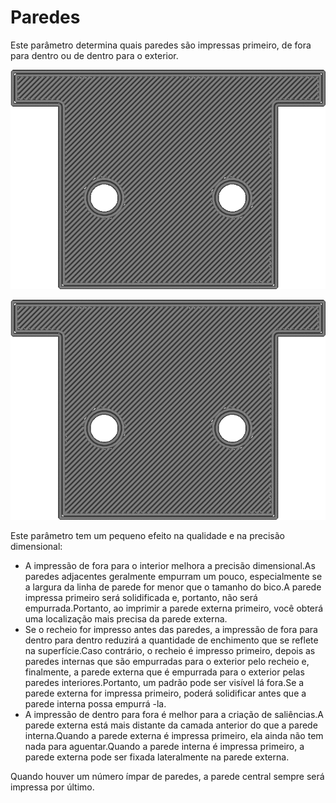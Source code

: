 Paredes
====
Este parâmetro determina quais paredes são impressas primeiro, de fora para dentro ou de dentro para o exterior.

![A parede interna é impressa primeiro](../../../articles/images/outer_inset_first_disabled.gif)

![A parede externa é impressa primeiro](../../../articles/images/outer_inset_first_enabled.gif)

Este parâmetro tem um pequeno efeito na qualidade e na precisão dimensional:
* A impressão de fora para o interior melhora a precisão dimensional.As paredes adjacentes geralmente empurram um pouco, especialmente se a largura da linha de parede for menor que o tamanho do bico.A parede impressa primeiro será solidificada e, portanto, não será empurrada.Portanto, ao imprimir a parede externa primeiro, você obterá uma localização mais precisa da parede externa.
* Se o recheio for impresso antes das paredes, a impressão de fora para dentro para dentro reduzirá a quantidade de enchimento que se reflete na superfície.Caso contrário, o recheio é impresso primeiro, depois as paredes internas que são empurradas para o exterior pelo recheio e, finalmente, a parede externa que é empurrada para o exterior pelas paredes interiores.Portanto, um padrão pode ser visível lá fora.Se a parede externa for impressa primeiro, poderá solidificar antes que a parede interna possa empurrá -la.
* A impressão de dentro para fora é melhor para a criação de saliências.A parede externa está mais distante da camada anterior do que a parede interna.Quando a parede externa é impressa primeiro, ela ainda não tem nada para aguentar.Quando a parede interna é impressa primeiro, a parede externa pode ser fixada lateralmente na parede externa.

Quando houver um número ímpar de paredes, a parede central sempre será impressa por último.
